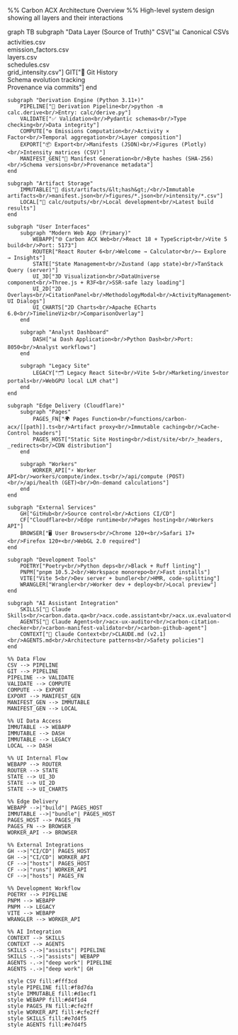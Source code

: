 %% Carbon ACX Architecture Overview
%% High-level system design showing all layers and their interactions

graph TB
    subgraph "Data Layer (Source of Truth)"
        CSV["📊 Canonical CSVs<br/>activities.csv<br/>emission_factors.csv<br/>layers.csv<br/>schedules.csv<br/>grid_intensity.csv"]
        GIT["🔄 Git History<br/>Schema evolution tracking<br/>Provenance via commits"]
    end

    subgraph "Derivation Engine (Python 3.11+)"
        PIPELINE["🔧 Derivation Pipeline<br/>python -m calc.derive<br/>Entry: calc/derive.py"]
        VALIDATE["✅ Validation<br/>Pydantic schemas<br/>Type checking<br/>Data integrity"]
        COMPUTE["⚙️ Emissions Computation<br/>Activity × Factor<br/>Temporal aggregation<br/>Layer composition"]
        EXPORT["📦 Export<br/>Manifests (JSON)<br/>Figures (Plotly)<br/>Intensity matrices (CSV)"]
        MANIFEST_GEN["🔐 Manifest Generation<br/>Byte hashes (SHA-256)<br/>Schema versions<br/>Provenance metadata"]
    end

    subgraph "Artifact Storage"
        IMMUTABLE["📁 dist/artifacts/&lt;hash&gt;/<br/>Immutable artifacts<br/>manifest.json<br/>figures/*.json<br/>intensity/*.csv"]
        LOCAL["📁 calc/outputs/<br/>Local development<br/>Latest build results"]
    end

    subgraph "User Interfaces"
        subgraph "Modern Web App (Primary)"
            WEBAPP["🌐 Carbon ACX Web<br/>React 18 + TypeScript<br/>Vite 5 build<br/>Port: 5173"]
            ROUTER["React Router 6<br/>Welcome → Calculator<br/>→ Explore → Insights"]
            STATE["State Management<br/>Zustand (app state)<br/>TanStack Query (server)"]
            UI_3D["3D Visualization<br/>DataUniverse component<br/>Three.js + R3F<br/>SSR-safe lazy loading"]
            UI_2D["2D Overlays<br/>CitationPanel<br/>MethodologyModal<br/>ActivityManagement<br/>Radix UI Dialogs"]
            UI_CHARTS["2D Charts<br/>Apache ECharts 6.0<br/>TimelineViz<br/>ComparisonOverlay"]
        end

        subgraph "Analyst Dashboard"
            DASH["📊 Dash Application<br/>Python Dash<br/>Port: 8050<br/>Analyst workflows"]
        end

        subgraph "Legacy Site"
            LEGACY["🗂️ Legacy React Site<br/>Vite 5<br/>Marketing/investor portals<br/>WebGPU local LLM chat"]
        end
    end

    subgraph "Edge Delivery (Cloudflare)"
        subgraph "Pages"
            PAGES_FN["🌍 Pages Function<br/>functions/carbon-acx/[[path]].ts<br/>Artifact proxy<br/>Immutable caching<br/>Cache-Control headers"]
            PAGES_HOST["Static Site Hosting<br/>dist/site/<br/>_headers, _redirects<br/>CDN distribution"]
        end

        subgraph "Workers"
            WORKER_API["⚡ Worker API<br/>workers/compute/index.ts<br/>/api/compute (POST)<br/>/api/health (GET)<br/>On-demand calculations"]
        end
    end

    subgraph "External Services"
        GH["GitHub<br/>Source control<br/>Actions CI/CD"]
        CF["Cloudflare<br/>Edge runtime<br/>Pages hosting<br/>Workers API"]
        BROWSER["🖥️ User Browsers<br/>Chrome 120+<br/>Safari 17+<br/>Firefox 120+<br/>WebGL 2.0 required"]
    end

    subgraph "Development Tools"
        POETRY["Poetry<br/>Python deps<br/>Black + Ruff linting"]
        PNPM["pnpm 10.5.2<br/>Workspace monorepo<br/>Fast installs"]
        VITE["Vite 5<br/>Dev server + bundler<br/>HMR, code-splitting"]
        WRANGLER["Wrangler<br/>Worker dev + deploy<br/>Local preview"]
    end

    subgraph "AI Assistant Integration"
        SKILLS["🤖 Claude Skills<br/>carbon.data.qa<br/>acx.code.assistant<br/>acx.ux.evaluator<br/>carbon.report.gen"]
        AGENTS["🔬 Claude Agents<br/>acx-ux-auditor<br/>carbon-citation-checker<br/>carbon-manifest-validator<br/>carbon-github-agent"]
        CONTEXT["📖 Claude Context<br/>CLAUDE.md (v2.1)<br/>AGENTS.md<br/>Architecture patterns<br/>Safety policies"]
    end

    %% Data Flow
    CSV --> PIPELINE
    GIT --> PIPELINE
    PIPELINE --> VALIDATE
    VALIDATE --> COMPUTE
    COMPUTE --> EXPORT
    EXPORT --> MANIFEST_GEN
    MANIFEST_GEN --> IMMUTABLE
    MANIFEST_GEN --> LOCAL

    %% UI Data Access
    IMMUTABLE --> WEBAPP
    IMMUTABLE --> DASH
    IMMUTABLE --> LEGACY
    LOCAL --> DASH

    %% UI Internal Flow
    WEBAPP --> ROUTER
    ROUTER --> STATE
    STATE --> UI_3D
    STATE --> UI_2D
    STATE --> UI_CHARTS

    %% Edge Delivery
    WEBAPP -->|"build"| PAGES_HOST
    IMMUTABLE -->|"bundle"| PAGES_HOST
    PAGES_HOST --> PAGES_FN
    PAGES_FN --> BROWSER
    WORKER_API --> BROWSER

    %% External Integrations
    GH -->|"CI/CD"| PAGES_HOST
    GH -->|"CI/CD"| WORKER_API
    CF -->|"hosts"| PAGES_HOST
    CF -->|"runs"| WORKER_API
    CF -->|"hosts"| PAGES_FN

    %% Development Workflow
    POETRY --> PIPELINE
    PNPM --> WEBAPP
    PNPM --> LEGACY
    VITE --> WEBAPP
    WRANGLER --> WORKER_API

    %% AI Integration
    CONTEXT --> SKILLS
    CONTEXT --> AGENTS
    SKILLS -.->|"assists"| PIPELINE
    SKILLS -.->|"assists"| WEBAPP
    AGENTS -.->|"deep work"| PIPELINE
    AGENTS -.->|"deep work"| GH

    style CSV fill:#fff3cd
    style PIPELINE fill:#f8d7da
    style IMMUTABLE fill:#d1ecf1
    style WEBAPP fill:#d4f1d4
    style PAGES_FN fill:#cfe2ff
    style WORKER_API fill:#cfe2ff
    style SKILLS fill:#e7d4f5
    style AGENTS fill:#e7d4f5
